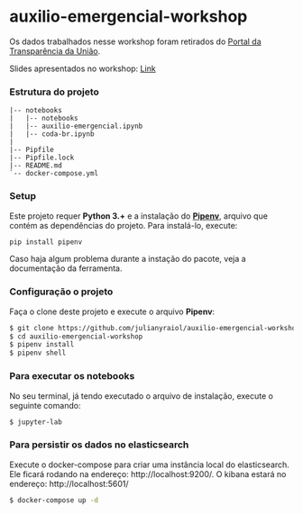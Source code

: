 # auxilio-emergencial-workshop

Os dados trabalhados nesse workshop foram retirados do [Portal da Transparência da União](http://www.portaltransparencia.gov.br/pagina-interna/603519-download-de-dados-auxilio-emergencial). 

Slides apresentados no workshop: [Link](https://docs.google.com/presentation/d/1QoP9EHWsl-OZca-DCQIoXK1B70to55K_CyMAK3QsWcY/edit?usp=sharing)

### Estrutura do projeto

```
|-- notebooks
|   |-- notebooks
|   |-- auxilio-emergencial.ipynb
|   |-- coda-br.ipynb
|
|-- Pipfile
|-- Pipfile.lock
|-- README.md
`-- docker-compose.yml
```

### Setup
Este projeto requer **Python 3.+** e a instalação do [**Pipenv**](https://pipenv-fork.readthedocs.io/en/latest/install.html), arquivo que contém as dependências do projeto. Para instalá-lo, execute: 

```bash
pip install pipenv
```

Caso haja algum problema durante a instação do pacote, veja a documentação da ferramenta.

### Configuração o projeto

Faça o clone deste projeto e execute o arquivo **Pipenv**:

```bash
$ git clone https://github.com/julianyraiol/auxilio-emergencial-workshop.git
$ cd auxilio-emergencial-workshop
$ pipenv install
$ pipenv shell
```

### Para executar os notebooks

No seu terminal, já tendo executado o arquivo de instalação, execute o seguinte comando:

```bash
$ jupyter-lab
```

### Para persistir os dados no elasticsearch

Execute o docker-compose para criar uma instância local do elasticsearch. Ele ficará rodando na endereço: http://localhost:9200/. 
O kibana estará no endereço: http://localhost:5601/

```bash
$ docker-compose up -d
```
